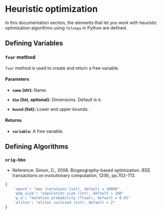 # Heuristic optimization

In this documentation section, the elements that let you work with heuristic optimization algorithms using `feloopy` in Python are defined.

## Defining Variables 

### `fvar` method

`fvar` method is used to create and return a free variable.

#### Parameters

- **`name` (str):** Name.

- **`dim` (list, optional):** Dimensions. Default is `0`.

- **`bound` (list):** Lower and upper bounds.

#### Returns

- **`variable`:** A free variable.


## Defining Algorithms

### `orig-bbo`

- Reference: Simon, D., 2008. Biogeography-based optimization. IEEE transactions on evolutionary computation, 12(6), pp.702-713.

```python
{
    'epoch': "max iterations (int), default = 10000"
    'pop_size': "population size (int), default = 100"
    'p_m': "mutation probability (float), default = 0.01"
    'elites': "elites survived (int), default = 2"
}
```